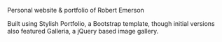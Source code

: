 Personal website & portfolio of Robert Emerson

Built using Stylish Portfolio, a Bootstrap template, though initial versions also featured Galleria, a jQuery based image gallery. 
